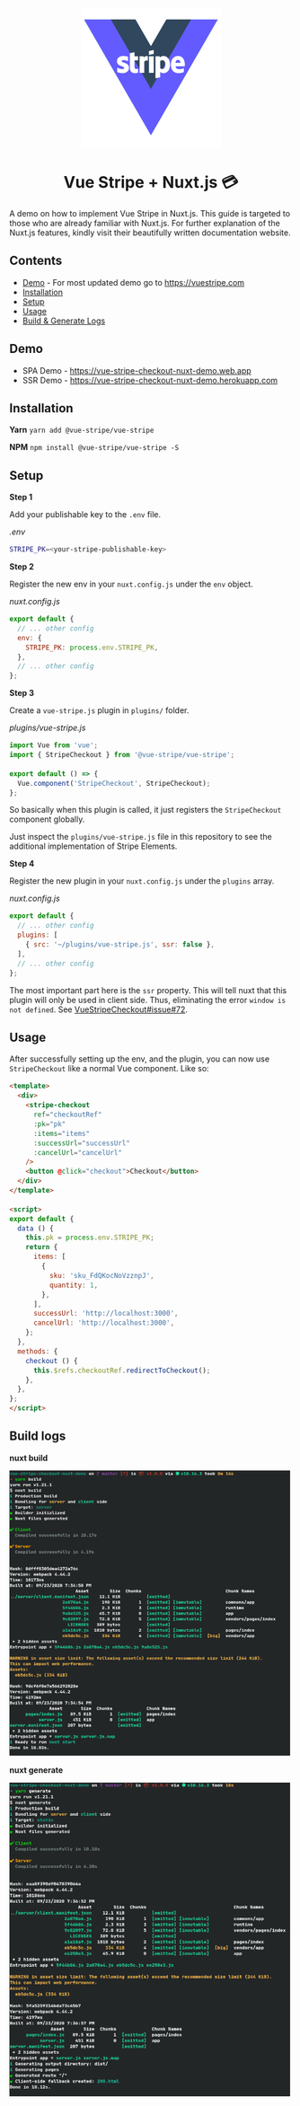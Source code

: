 
<p align="center">
  <img src="./vue-stripe-logo-variant-1-small.png" alt="drawing" width="250"/>
  <h1 align="center">Vue Stripe + Nuxt.js 💳</h1>
</p>

A demo on how to implement Vue Stripe in Nuxt.js. This guide is targeted to those who are already familiar with Nuxt.js. For further explanation of the Nuxt.js features, kindly visit their beautifully written documentation website.

## Contents

- [Demo](#demo) - For most updated demo go to https://vuestripe.com
- [Installation](#installation)
- [Setup](#setup)
- [Usage](#usage)
- [Build & Generate Logs](build-logs)

## Demo

- SPA Demo - https://vue-stripe-checkout-nuxt-demo.web.app
- SSR Demo - https://vue-stripe-checkout-nuxt-demo.herokuapp.com

## Installation

**Yarn**
`yarn add @vue-stripe/vue-stripe`

**NPM**
`npm install @vue-stripe/vue-stripe -S`

## Setup

**Step 1**

Add your publishable key to the `.env` file.

*.env*
```bash
STRIPE_PK=<your-stripe-publishable-key>
```

**Step 2**

Register the new env in your `nuxt.config.js` under the `env` object.

*nuxt.config.js*
```javascript
export default {
  // ... other config
  env: {
    STRIPE_PK: process.env.STRIPE_PK,
  },
  // ... other config
};
```

**Step 3**

Create a `vue-stripe.js` plugin in `plugins/` folder.

*plugins/vue-stripe.js*
```javascript
import Vue from 'vue';
import { StripeCheckout } from '@vue-stripe/vue-stripe';

export default () => {
  Vue.component('StripeCheckout', StripeCheckout);
};
```

So basically when this plugin is called, it just registers the `StripeCheckout` component globally.

Just inspect the `plugins/vue-stripe.js` file in this repository to see the additional implementation of Stripe Elements.

**Step 4**

Register the new plugin in your `nuxt.config.js` under the `plugins` array.

*nuxt.config.js*
```javascript
export default {
  // ... other config
  plugins: [
    { src: '~/plugins/vue-stripe.js', ssr: false },
  ],
  // ... other config
};
```

The most important part here is the `ssr` property. This will tell nuxt that this plugin will only be used in client side. Thus, eliminating the error `window is not defined`. See [VueStripeCheckout#issue#72](https://github.com/jofftiquez/vue-stripe-checkout/issues/72).

## Usage

After successfully setting up the env, and the plugin, you can now use `StripeCheckout` like a normal Vue component. Like so:

```html
<template>
  <div>
    <stripe-checkout
      ref="checkoutRef"
      :pk="pk"
      :items="items"
      :successUrl="successUrl"
      :cancelUrl="cancelUrl"
    />
    <button @click="checkout">Checkout</button>
  </div>
</template>

<script>
export default {
  data () {
    this.pk = process.env.STRIPE_PK;
    return {
      items: [
        {
          sku: 'sku_FdQKocNoVzznpJ',
          quantity: 1,
        },
      ],
      successUrl: 'http://localhost:3000',
      cancelUrl: 'http://localhost:3000',
    };
  },
  methods: {
    checkout () {
      this.$refs.checkoutRef.redirectToCheckout();
    },
  },
};
</script>
```

## Build logs

**nuxt build**

<img src="./yarn-build.png" width="500">

**nuxt generate**

<img src="./yarn-generate.png" width="500">
